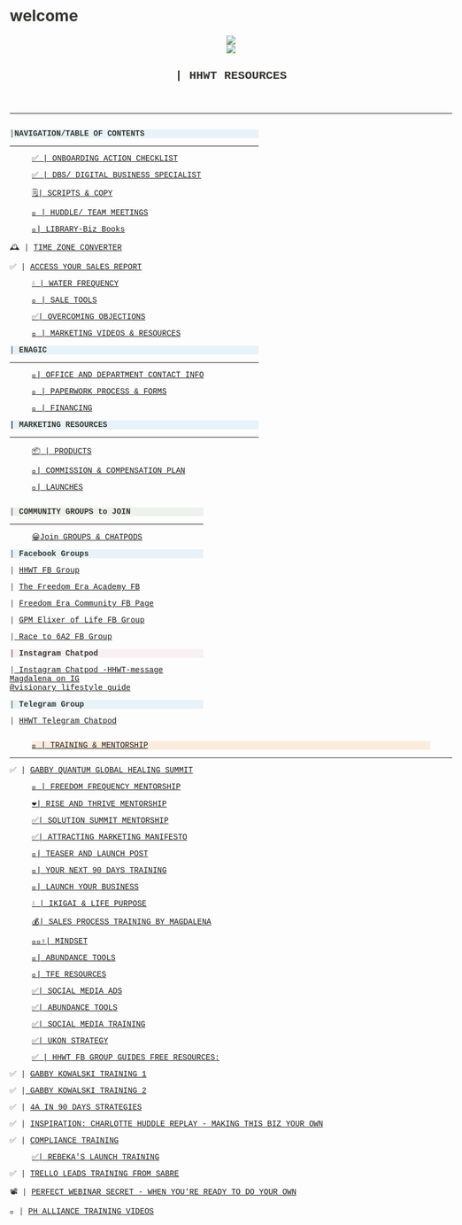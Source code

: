 # welcome
<html><head><meta http-equiv="Content-Type" content="text/html; charset=utf-8"/><title>| HHWT RESOURCES </title><style>
/* cspell:disable-file */
/* webkit printing magic: print all background colors */
html {
	-webkit-print-color-adjust: exact;
}
* {
	box-sizing: border-box;
	-webkit-print-color-adjust: exact;
}

html,
body {
	margin: 0;
	padding: 0;
}
@media only screen {
	body {
		margin: 2em auto;
		max-width: 900px;
		color: rgb(55, 53, 47);
	}
}

body {
	line-height: 1.5;
	white-space: pre-wrap;
}

a,
a.visited {
	color: inherit;
	text-decoration: underline;
}

.pdf-relative-link-path {
	font-size: 80%;
	color: #444;
}

h1,
h2,
h3 {
	letter-spacing: -0.01em;
	line-height: 1.2;
	font-weight: 600;
	margin-bottom: 0;
}

.page-title {
	font-size: 2.5rem;
	font-weight: 700;
	margin-top: 0;
	margin-bottom: 0.75em;
}

h1 {
	font-size: 1.875rem;
	margin-top: 1.875rem;
}

h2 {
	font-size: 1.5rem;
	margin-top: 1.5rem;
}

h3 {
	font-size: 1.25rem;
	margin-top: 1.25rem;
}

.source {
	border: 1px solid #ddd;
	border-radius: 3px;
	padding: 1.5em;
	word-break: break-all;
}

.callout {
	border-radius: 3px;
	padding: 1rem;
}

figure {
	margin: 1.25em 0;
	page-break-inside: avoid;
}

figcaption {
	opacity: 0.5;
	font-size: 85%;
	margin-top: 0.5em;
}

mark {
	background-color: transparent;
}

.indented {
	padding-left: 1.5em;
}

hr {
	background: transparent;
	display: block;
	width: 100%;
	height: 1px;
	visibility: visible;
	border: none;
	border-bottom: 1px solid rgba(55, 53, 47, 0.09);
}

img {
	max-width: 100%;
}

@media only print {
	img {
		max-height: 100vh;
		object-fit: contain;
	}
}

@page {
	margin: 1in;
}

.collection-content {
	font-size: 0.875rem;
}

.column-list {
	display: flex;
	justify-content: space-between;
}

.column {
	padding: 0 1em;
}

.column:first-child {
	padding-left: 0;
}

.column:last-child {
	padding-right: 0;
}

.table_of_contents-item {
	display: block;
	font-size: 0.875rem;
	line-height: 1.3;
	padding: 0.125rem;
}

.table_of_contents-indent-1 {
	margin-left: 1.5rem;
}

.table_of_contents-indent-2 {
	margin-left: 3rem;
}

.table_of_contents-indent-3 {
	margin-left: 4.5rem;
}

.table_of_contents-link {
	text-decoration: none;
	opacity: 0.7;
	border-bottom: 1px solid rgba(55, 53, 47, 0.18);
}

table,
th,
td {
	border: 1px solid rgba(55, 53, 47, 0.09);
	border-collapse: collapse;
}

table {
	border-left: none;
	border-right: none;
}

th,
td {
	font-weight: normal;
	padding: 0.25em 0.5em;
	line-height: 1.5;
	min-height: 1.5em;
	text-align: left;
}

th {
	color: rgba(55, 53, 47, 0.6);
}

ol,
ul {
	margin: 0;
	margin-block-start: 0.6em;
	margin-block-end: 0.6em;
}

li > ol:first-child,
li > ul:first-child {
	margin-block-start: 0.6em;
}

ul > li {
	list-style: disc;
}

ul.to-do-list {
	text-indent: -1.7em;
}

ul.to-do-list > li {
	list-style: none;
}

.to-do-children-checked {
	text-decoration: line-through;
	opacity: 0.375;
}

ul.toggle > li {
	list-style: none;
}

ul {
	padding-inline-start: 1.7em;
}

ul > li {
	padding-left: 0.1em;
}

ol {
	padding-inline-start: 1.6em;
}

ol > li {
	padding-left: 0.2em;
}

.mono ol {
	padding-inline-start: 2em;
}

.mono ol > li {
	text-indent: -0.4em;
}

.toggle {
	padding-inline-start: 0em;
	list-style-type: none;
}

/* Indent toggle children */
.toggle > li > details {
	padding-left: 1.7em;
}

.toggle > li > details > summary {
	margin-left: -1.1em;
}

.selected-value {
	display: inline-block;
	padding: 0 0.5em;
	background: rgba(206, 205, 202, 0.5);
	border-radius: 3px;
	margin-right: 0.5em;
	margin-top: 0.3em;
	margin-bottom: 0.3em;
	white-space: nowrap;
}

.collection-title {
	display: inline-block;
	margin-right: 1em;
}

.simple-table {
	margin-top: 1em;
	font-size: 0.875rem;
	empty-cells: show;
}
.simple-table td {
	height: 29px;
	min-width: 120px;
}

.simple-table th {
	height: 29px;
	min-width: 120px;
}

.simple-table-header-color {
	background: rgb(247, 246, 243);
	color: black;
}
.simple-table-header {
	font-weight: 500;
}

time {
	opacity: 0.5;
}

.icon {
	display: inline-block;
	max-width: 1.2em;
	max-height: 1.2em;
	text-decoration: none;
	vertical-align: text-bottom;
	margin-right: 0.5em;
}

img.icon {
	border-radius: 3px;
}

.user-icon {
	width: 1.5em;
	height: 1.5em;
	border-radius: 100%;
	margin-right: 0.5rem;
}

.user-icon-inner {
	font-size: 0.8em;
}

.text-icon {
	border: 1px solid #000;
	text-align: center;
}

.page-cover-image {
	display: block;
	object-fit: cover;
	width: 100%;
	max-height: 30vh;
}

.page-header-icon {
	font-size: 3rem;
	margin-bottom: 1rem;
}

.page-header-icon-with-cover {
	margin-top: -0.72em;
	margin-left: 0.07em;
}

.page-header-icon img {
	border-radius: 3px;
}

.link-to-page {
	margin: 1em 0;
	padding: 0;
	border: none;
	font-weight: 500;
}

p > .user {
	opacity: 0.5;
}

td > .user,
td > time {
	white-space: nowrap;
}

input[type="checkbox"] {
	transform: scale(1.5);
	margin-right: 0.6em;
	vertical-align: middle;
}

p {
	margin-top: 0.5em;
	margin-bottom: 0.5em;
}

.image {
	border: none;
	margin: 1.5em 0;
	padding: 0;
	border-radius: 0;
	text-align: center;
}

.code,
code {
	background: rgba(135, 131, 120, 0.15);
	border-radius: 3px;
	padding: 0.2em 0.4em;
	border-radius: 3px;
	font-size: 85%;
	tab-size: 2;
}

code {
	color: #eb5757;
}

.code {
	padding: 1.5em 1em;
}

.code-wrap {
	white-space: pre-wrap;
	word-break: break-all;
}

.code > code {
	background: none;
	padding: 0;
	font-size: 100%;
	color: inherit;
}

blockquote {
	font-size: 1.25em;
	margin: 1em 0;
	padding-left: 1em;
	border-left: 3px solid rgb(55, 53, 47);
}

.bookmark {
	text-decoration: none;
	max-height: 8em;
	padding: 0;
	display: flex;
	width: 100%;
	align-items: stretch;
}

.bookmark-title {
	font-size: 0.85em;
	overflow: hidden;
	text-overflow: ellipsis;
	height: 1.75em;
	white-space: nowrap;
}

.bookmark-text {
	display: flex;
	flex-direction: column;
}

.bookmark-info {
	flex: 4 1 180px;
	padding: 12px 14px 14px;
	display: flex;
	flex-direction: column;
	justify-content: space-between;
}

.bookmark-image {
	width: 33%;
	flex: 1 1 180px;
	display: block;
	position: relative;
	object-fit: cover;
	border-radius: 1px;
}

.bookmark-description {
	color: rgba(55, 53, 47, 0.6);
	font-size: 0.75em;
	overflow: hidden;
	max-height: 4.5em;
	word-break: break-word;
}

.bookmark-href {
	font-size: 0.75em;
	margin-top: 0.25em;
}

.sans { font-family: ui-sans-serif, -apple-system, BlinkMacSystemFont, "Segoe UI", Helvetica, "Apple Color Emoji", Arial, sans-serif, "Segoe UI Emoji", "Segoe UI Symbol"; }
.code { font-family: "SFMono-Regular", Menlo, Consolas, "PT Mono", "Liberation Mono", Courier, monospace; }
.serif { font-family: Lyon-Text, Georgia, ui-serif, serif; }
.mono { font-family: iawriter-mono, Nitti, Menlo, Courier, monospace; }
.pdf .sans { font-family: Inter, ui-sans-serif, -apple-system, BlinkMacSystemFont, "Segoe UI", Helvetica, "Apple Color Emoji", Arial, sans-serif, "Segoe UI Emoji", "Segoe UI Symbol", 'Twemoji', 'Noto Color Emoji', 'Noto Sans CJK JP'; }
.pdf:lang(zh-CN) .sans { font-family: Inter, ui-sans-serif, -apple-system, BlinkMacSystemFont, "Segoe UI", Helvetica, "Apple Color Emoji", Arial, sans-serif, "Segoe UI Emoji", "Segoe UI Symbol", 'Twemoji', 'Noto Color Emoji', 'Noto Sans CJK SC'; }
.pdf:lang(zh-TW) .sans { font-family: Inter, ui-sans-serif, -apple-system, BlinkMacSystemFont, "Segoe UI", Helvetica, "Apple Color Emoji", Arial, sans-serif, "Segoe UI Emoji", "Segoe UI Symbol", 'Twemoji', 'Noto Color Emoji', 'Noto Sans CJK TC'; }
.pdf:lang(ko-KR) .sans { font-family: Inter, ui-sans-serif, -apple-system, BlinkMacSystemFont, "Segoe UI", Helvetica, "Apple Color Emoji", Arial, sans-serif, "Segoe UI Emoji", "Segoe UI Symbol", 'Twemoji', 'Noto Color Emoji', 'Noto Sans CJK KR'; }
.pdf .code { font-family: Source Code Pro, "SFMono-Regular", Menlo, Consolas, "PT Mono", "Liberation Mono", Courier, monospace, 'Twemoji', 'Noto Color Emoji', 'Noto Sans Mono CJK JP'; }
.pdf:lang(zh-CN) .code { font-family: Source Code Pro, "SFMono-Regular", Menlo, Consolas, "PT Mono", "Liberation Mono", Courier, monospace, 'Twemoji', 'Noto Color Emoji', 'Noto Sans Mono CJK SC'; }
.pdf:lang(zh-TW) .code { font-family: Source Code Pro, "SFMono-Regular", Menlo, Consolas, "PT Mono", "Liberation Mono", Courier, monospace, 'Twemoji', 'Noto Color Emoji', 'Noto Sans Mono CJK TC'; }
.pdf:lang(ko-KR) .code { font-family: Source Code Pro, "SFMono-Regular", Menlo, Consolas, "PT Mono", "Liberation Mono", Courier, monospace, 'Twemoji', 'Noto Color Emoji', 'Noto Sans Mono CJK KR'; }
.pdf .serif { font-family: PT Serif, Lyon-Text, Georgia, ui-serif, serif, 'Twemoji', 'Noto Color Emoji', 'Noto Serif CJK JP'; }
.pdf:lang(zh-CN) .serif { font-family: PT Serif, Lyon-Text, Georgia, ui-serif, serif, 'Twemoji', 'Noto Color Emoji', 'Noto Serif CJK SC'; }
.pdf:lang(zh-TW) .serif { font-family: PT Serif, Lyon-Text, Georgia, ui-serif, serif, 'Twemoji', 'Noto Color Emoji', 'Noto Serif CJK TC'; }
.pdf:lang(ko-KR) .serif { font-family: PT Serif, Lyon-Text, Georgia, ui-serif, serif, 'Twemoji', 'Noto Color Emoji', 'Noto Serif CJK KR'; }
.pdf .mono { font-family: PT Mono, iawriter-mono, Nitti, Menlo, Courier, monospace, 'Twemoji', 'Noto Color Emoji', 'Noto Sans Mono CJK JP'; }
.pdf:lang(zh-CN) .mono { font-family: PT Mono, iawriter-mono, Nitti, Menlo, Courier, monospace, 'Twemoji', 'Noto Color Emoji', 'Noto Sans Mono CJK SC'; }
.pdf:lang(zh-TW) .mono { font-family: PT Mono, iawriter-mono, Nitti, Menlo, Courier, monospace, 'Twemoji', 'Noto Color Emoji', 'Noto Sans Mono CJK TC'; }
.pdf:lang(ko-KR) .mono { font-family: PT Mono, iawriter-mono, Nitti, Menlo, Courier, monospace, 'Twemoji', 'Noto Color Emoji', 'Noto Sans Mono CJK KR'; }
.highlight-default {
	color: rgba(55, 53, 47, 1);
}
.highlight-gray {
	color: rgba(120, 119, 116, 1);
	fill: rgba(120, 119, 116, 1);
}
.highlight-brown {
	color: rgba(159, 107, 83, 1);
	fill: rgba(159, 107, 83, 1);
}
.highlight-orange {
	color: rgba(217, 115, 13, 1);
	fill: rgba(217, 115, 13, 1);
}
.highlight-yellow {
	color: rgba(203, 145, 47, 1);
	fill: rgba(203, 145, 47, 1);
}
.highlight-teal {
	color: rgba(68, 131, 97, 1);
	fill: rgba(68, 131, 97, 1);
}
.highlight-blue {
	color: rgba(51, 126, 169, 1);
	fill: rgba(51, 126, 169, 1);
}
.highlight-purple {
	color: rgba(144, 101, 176, 1);
	fill: rgba(144, 101, 176, 1);
}
.highlight-pink {
	color: rgba(193, 76, 138, 1);
	fill: rgba(193, 76, 138, 1);
}
.highlight-red {
	color: rgba(212, 76, 71, 1);
	fill: rgba(212, 76, 71, 1);
}
.highlight-gray_background {
	background: rgba(241, 241, 239, 1);
}
.highlight-brown_background {
	background: rgba(244, 238, 238, 1);
}
.highlight-orange_background {
	background: rgba(251, 236, 221, 1);
}
.highlight-yellow_background {
	background: rgba(251, 243, 219, 1);
}
.highlight-teal_background {
	background: rgba(237, 243, 236, 1);
}
.highlight-blue_background {
	background: rgba(231, 243, 248, 1);
}
.highlight-purple_background {
	background: rgba(244, 240, 247, 0.8);
}
.highlight-pink_background {
	background: rgba(249, 238, 243, 0.8);
}
.highlight-red_background {
	background: rgba(253, 235, 236, 1);
}
.block-color-default {
	color: inherit;
	fill: inherit;
}
.block-color-gray {
	color: rgba(120, 119, 116, 1);
	fill: rgba(120, 119, 116, 1);
}
.block-color-brown {
	color: rgba(159, 107, 83, 1);
	fill: rgba(159, 107, 83, 1);
}
.block-color-orange {
	color: rgba(217, 115, 13, 1);
	fill: rgba(217, 115, 13, 1);
}
.block-color-yellow {
	color: rgba(203, 145, 47, 1);
	fill: rgba(203, 145, 47, 1);
}
.block-color-teal {
	color: rgba(68, 131, 97, 1);
	fill: rgba(68, 131, 97, 1);
}
.block-color-blue {
	color: rgba(51, 126, 169, 1);
	fill: rgba(51, 126, 169, 1);
}
.block-color-purple {
	color: rgba(144, 101, 176, 1);
	fill: rgba(144, 101, 176, 1);
}
.block-color-pink {
	color: rgba(193, 76, 138, 1);
	fill: rgba(193, 76, 138, 1);
}
.block-color-red {
	color: rgba(212, 76, 71, 1);
	fill: rgba(212, 76, 71, 1);
}
.block-color-gray_background {
	background: rgba(241, 241, 239, 1);
}
.block-color-brown_background {
	background: rgba(244, 238, 238, 1);
}
.block-color-orange_background {
	background: rgba(251, 236, 221, 1);
}
.block-color-yellow_background {
	background: rgba(251, 243, 219, 1);
}
.block-color-teal_background {
	background: rgba(237, 243, 236, 1);
}
.block-color-blue_background {
	background: rgba(231, 243, 248, 1);
}
.block-color-purple_background {
	background: rgba(244, 240, 247, 0.8);
}
.block-color-pink_background {
	background: rgba(249, 238, 243, 0.8);
}
.block-color-red_background {
	background: rgba(253, 235, 236, 1);
}
.select-value-color-pink { background-color: rgba(245, 224, 233, 1); }
.select-value-color-purple { background-color: rgba(232, 222, 238, 1); }
.select-value-color-green { background-color: rgba(219, 237, 219, 1); }
.select-value-color-gray { background-color: rgba(227, 226, 224, 1); }
.select-value-color-opaquegray { background-color: rgba(255, 255, 255, 0.0375); }
.select-value-color-orange { background-color: rgba(250, 222, 201, 1); }
.select-value-color-brown { background-color: rgba(238, 224, 218, 1); }
.select-value-color-red { background-color: rgba(255, 226, 221, 1); }
.select-value-color-yellow { background-color: rgba(253, 236, 200, 1); }
.select-value-color-blue { background-color: rgba(211, 229, 239, 1); }

.checkbox {
	display: inline-flex;
	vertical-align: text-bottom;
	width: 16;
	height: 16;
	background-size: 16px;
	margin-left: 2px;
	margin-right: 5px;
}

.checkbox-on {
	background-image: url("data:image/svg+xml;charset=UTF-8,%3Csvg%20width%3D%2216%22%20height%3D%2216%22%20viewBox%3D%220%200%2016%2016%22%20fill%3D%22none%22%20xmlns%3D%22http%3A%2F%2Fwww.w3.org%2F2000%2Fsvg%22%3E%0A%3Crect%20width%3D%2216%22%20height%3D%2216%22%20fill%3D%22%2358A9D7%22%2F%3E%0A%3Cpath%20d%3D%22M6.71429%2012.2852L14%204.9995L12.7143%203.71436L6.71429%209.71378L3.28571%206.2831L2%207.57092L6.71429%2012.2852Z%22%20fill%3D%22white%22%2F%3E%0A%3C%2Fsvg%3E");
}

.checkbox-off {
	background-image: url("data:image/svg+xml;charset=UTF-8,%3Csvg%20width%3D%2216%22%20height%3D%2216%22%20viewBox%3D%220%200%2016%2016%22%20fill%3D%22none%22%20xmlns%3D%22http%3A%2F%2Fwww.w3.org%2F2000%2Fsvg%22%3E%0A%3Crect%20x%3D%220.75%22%20y%3D%220.75%22%20width%3D%2214.5%22%20height%3D%2214.5%22%20fill%3D%22white%22%20stroke%3D%22%2336352F%22%20stroke-width%3D%221.5%22%2F%3E%0A%3C%2Fsvg%3E");
}
	
</style></head><body><article id="ff302bdd-b7d6-49db-9082-97990134fafe" class="page mono"><header><img class="page-cover-image" src="https://images.unsplash.com/photo-1568145675395-66a2eda0c6d7?ixlib=rb-4.0.3&amp;q=80&amp;fm=jpg&amp;crop=entropy&amp;cs=tinysrgb" style="object-position:center 50%"/><div class="page-header-icon page-header-icon-with-cover"><img class="icon" src="HHWT%20RESOURCES%20ff302bddb7d649db908297990134fafe/Untitled_design_(1).png"/></div><h1 class="page-title">| HHWT RESOURCES </h1></header><div class="page-body"><hr id="8d06b29d-833b-4550-bab7-8414c20b53db"/><div id="4b6a66ca-a48a-4137-ba95-f3d60829d58e" class="column-list"><div id="832b2529-382a-4acb-8632-c4dc831c6620" style="width:56.25%" class="column"><p id="47673897-dcbb-4cf7-9acf-46537e95bebe" class="block-color-blue_background">   |<strong>NAVIGATION/TABLE OF CONTENTS</strong></p><hr id="25d5347b-fb45-4a70-a9fe-e78a05f2d734"/><figure id="3b17fd09-9ebc-4eff-bab3-7288c4ca0070" class="link-to-page"><a href="https://www.notion.so/ONBOARDING-ACTION-CHECKLIST-3b17fd099ebc4effbab37288c4ca0070"><span class="icon">✅</span> | ONBOARDING ACTION CHECKLIST </a></figure><figure id="eb585a61-4fd2-4663-996d-b97e278f8a32" class="link-to-page"><a href="https://www.notion.so/DBS-DIGITAL-BUSINESS-SPECIALIST-eb585a614fd24663996db97e278f8a32"><span class="icon">✅</span>    |  DBS/ DIGITAL BUSINESS SPECIALIST</a></figure><figure id="dd8fdb92-9272-41e2-bfa4-afb84c404c8b" class="link-to-page"><a href="https://www.notion.so/SCRIPTS-COPY-dd8fdb92927241e2bfa4afb84c404c8b"><span class="icon">🗒️</span>| SCRIPTS &amp; COPY</a></figure><figure id="df2e0e47-5997-45d2-bee5-7e8b25c5abb1" class="link-to-page"><a href="https://www.notion.so/HUDDLE-TEAM-MEETINGS-df2e0e47599745d2bee57e8b25c5abb1"><span class="icon">🤝</span>  | HUDDLE/ TEAM MEETINGS</a></figure><figure id="eecde48f-a902-4b52-8382-2d5ee216c76b" class="link-to-page"><a href="https://www.notion.so/LIBRARY-Biz-Books-eecde48fa9024b5283822d5ee216c76b"><span class="icon">📒</span>|   LIBRARY-Biz Books</a></figure><p id="7b18955f-3b60-4d85-866f-a30ad74c534f" class="">🕰️ | <a href="https://dateful.com/time-zone-converter">TIME ZONE CONVERTER</a></p><p id="18e08231-0725-4836-abaa-b826872f290d" class="">✅ | <a href="https://drive.google.com/file/d/1f0Se9MtO9EexvlqHUWSqWstyuQPzITHI/view?usp=share_link">ACCESS YOUR SALES REPORT</a></p><figure id="363e3dcb-41d8-45ce-9c90-5f65f5c61f38" class="link-to-page"><a href="https://www.notion.so/WATER-FREQUENCY-363e3dcb41d845ce9c905f65f5c61f38"><span class="icon">💧</span> | WATER FREQUENCY</a></figure><figure id="c5d7cee0-a66d-4dd0-ac62-aa3c2c0b8cae" class="link-to-page"><a href="https://www.notion.so/SALE-TOOLS-c5d7cee0a66d4dd0ac62aa3c2c0b8cae"><span class="icon">🚀</span> | SALE TOOLS </a></figure><figure id="f21f6674-7ce1-403e-bb0e-61e096b8bb84" class="link-to-page"><a href="https://www.notion.so/OVERCOMING-OBJECTIONS-f21f66747ce1403ebb0e61e096b8bb84"><span class="icon">✅</span>|  OVERCOMING OBJECTIONS</a></figure><figure id="46c222f9-3669-4d72-9ed3-b348625bebfc" class="link-to-page"><a href="https://www.notion.so/MARKETING-VIDEOS-RESOURCES-46c222f936694d729ed3b348625bebfc"><span class="icon">📔</span> | MARKETING VIDEOS &amp; RESOURCES</a></figure><p id="1a0db609-2953-448c-b67a-fe76ae5f3288" class="">
</p><p id="ddb77a74-a762-4645-ae33-bc81cabc0c77" class="block-color-blue_background">  | <strong>ENAGIC</strong></p><hr id="48722f78-7a92-473a-91f8-d3f3754ba7d6"/><figure id="5fadcf11-3259-418b-b4ca-bd0991e204f5" class="link-to-page"><a href="https://www.notion.so/OFFICE-AND-DEPARTMENT-CONTACT-INFO-5fadcf113259418bb4cabd0991e204f5"><span class="icon">📍</span>| OFFICE AND DEPARTMENT CONTACT INFO</a></figure><figure id="8d74cf15-1417-4368-9aed-6cdfe071952b" class="link-to-page"><a href="https://www.notion.so/PAPERWORK-PROCESS-FORMS-8d74cf15141743689aed6cdfe071952b"><span class="icon">📎</span> | PAPERWORK PROCESS &amp; FORMS</a></figure><figure id="026ad7c4-6f02-4fa6-ad5c-3e6c94a0df28" class="link-to-page"><a href="https://www.notion.so/FINANCING-026ad7c46f024fa6ad5c3e6c94a0df28"><span class="icon">🏦</span>  | FINANCING </a></figure><p id="4f624c94-a78f-4666-95d1-d5b20eebf947" class="block-color-blue_background">  <strong> | MARKETING RESOURCES</strong></p><hr id="265f0ad9-f8cb-4ce5-b816-4b07508302d7"/><figure id="6c1de114-8e69-4d5a-b5d3-b6adf4a4d41d" class="link-to-page"><a href="https://www.notion.so/PRODUCTS-6c1de1148e694d5ab5d3b6adf4a4d41d"><span class="icon">📦</span> | PRODUCTS</a></figure><figure id="6ee22191-ea8d-4c76-be31-38acebaf9ffb" class="link-to-page"><a href="https://www.notion.so/COMMISSION-COMPENSATION-PLAN-6ee22191ea8d4c76be3138acebaf9ffb"><span class="icon">🤝</span>|  COMMISSION  &amp; COMPENSATION PLAN</a></figure><figure id="e9f499a0-890f-4f4a-b61d-06b62d9831d1" class="link-to-page"><a href="https://www.notion.so/LAUNCHES-e9f499a0890f4f4ab61d06b62d9831d1"><span class="icon">🚀</span>|  LAUNCHES</a></figure></div><div id="fb2b60a6-fdf8-4df3-80ec-1de577713d1a" style="width:43.75%" class="column"><p id="794241f6-f1fa-4141-8592-fb7fde5aa4c8" class="block-color-teal_background">   | <strong>COMMUNITY GROUPS to JOIN</strong></p><hr id="dae143ab-05c1-42ea-bf77-fb075b1960ed"/><figure id="99f4a872-fbbe-4ac5-89ea-45f4045ba193" class="link-to-page"><a href="https://www.notion.so/Join-GROUPS-CHATPODS-99f4a872fbbe4ac589ea45f4045ba193"><span class="icon">😀</span>Join GROUPS &amp; CHATPODS </a></figure><p id="5a9e6a6f-c9c0-4f1e-9064-d8214ff99896" class="block-color-blue_background">   | <strong>Facebook Groups</strong></p><p id="57a44486-e2dd-4351-acf0-8db06d43e876" class="">   | <a href="https://www.facebook.com/groups/happyhealthywealthytribe">HHWT FB Group</a></p><p id="8285b883-bb10-4dfa-a94b-780714b55184" class="">   | <a href="https://www.facebook.com/groups/thefreedomera/">The Freedom Era Academy FB </a></p><p id="eac70937-2326-4d4d-b21d-b73853393721" class="">   | <a href="https://www.facebook.com/groups/happyhealthywealthytribe">Freedom Era Community FB Page</a>     </p><p id="adf2539f-b142-4a53-9a4c-8539dfd9e550" class="">   | <a href="https://www.facebook.com/groups/ElixirOfLifebyGPM">GPM Elixer of Life FB Group</a></p><p id="cd49e61f-ce5b-4db0-b25b-4ce60b23dcd1" class="">   |<a href="https://www.facebook.com/groups/915634295278629/"> Race to 6A2 FB Group</a></p><p id="bcc8e9eb-1fe9-4ea8-a011-1284e46dd198" class="">
</p><p id="dd69c22a-ba43-4263-8e8d-7d8c7bde280e" class="block-color-pink_background">   | <strong>Instagram Chatpod</strong></p><p id="b95c4c7f-2a09-4a2f-8a6f-54d2ca2c93f5" class="">   |<a href="https://www.instagram.com/visionary_lifestyle_guide/"> Instagram Chatpod -HHWT-message Magdalena on IG @visionary_lifestyle_guide</a></p><p id="16098fb9-3ff1-414a-a4e2-c7b704b6dfe1" class=""><strong> </strong></p><p id="fbda25c6-3d1a-4a0f-9623-5d035d94fde6" class="block-color-blue_background">   | <strong>Telegram Group </strong></p><p id="90dd96f5-fe1f-4642-af85-7e38507f963b" class="">   | <a href="https://t.me/+iNq7M5TYjxM0N2Ex"> HHWT Telegram Chatpod </a></p><p id="aa8dd2a2-2cb3-4e29-bb69-974de64660a2" class="">   </p><p id="b0c06e09-dc2e-48f2-a887-a04923a74c2c" class="">
</p></div></div><figure id="1dbf2b6c-053e-4ee3-8ef4-5d4a5ffc9be1" class="block-color-orange_background link-to-page"><a href="https://www.notion.so/TRAINING-MENTORSHIP-1dbf2b6c053e4ee38ef45d4a5ffc9be1"><span class="icon">📔</span>  | TRAINING &amp; MENTORSHIP </a></figure><hr id="ec9b3a54-8b07-4037-b4ec-5da273e5a205"/><p id="8862ebf0-8bf3-43ba-9924-cd6b452c3603" class="">✅ | <a href="https://www.facebook.com/gaby.kowalski.3/videos/1848193105315334/">GABBY QUANTUM GLOBAL HEALING SUMMIT</a></p><figure id="6ecbd0fb-5216-479c-b6d0-18b3c3b9c643" class="link-to-page"><a href="https://www.notion.so/FREEDOM-FREQUENCY-MENTORSHIP-6ecbd0fb5216479cb6d018b3c3b9c643"><span class="icon">🤝</span> | FREEDOM FREQUENCY MENTORSHIP</a></figure><figure id="b444b11a-ed83-4ead-b9d7-958c145c6077" class="link-to-page"><a href="https://www.notion.so/RISE-AND-THRIVE-MENTORSHIP-b444b11aed834eadb9d7958c145c6077"><span class="icon">❤️</span>| RISE AND THRIVE MENTORSHIP</a></figure><figure id="ec8a8f10-6eee-4db4-a9a6-0037eed8545f" class="link-to-page"><a href="https://www.notion.so/SOLUTION-SUMMIT-MENTORSHIP-ec8a8f106eee4db4a9a60037eed8545f"><span class="icon">✅</span>| SOLUTION SUMMIT MENTORSHIP </a></figure><figure id="fab85f66-0432-4299-b349-49c49142b9e0" class="link-to-page"><a href="https://www.notion.so/ATTRACTING-MARKETING-MANIFESTO-fab85f6604324299b34949c49142b9e0"><span class="icon">✅</span>|   ATTRACTING MARKETING MANIFESTO</a></figure><figure id="28ae8b1f-91ae-4e07-977c-4bdd35e639e5" class="link-to-page"><a href="https://www.notion.so/TEASER-AND-LAUNCH-POST-28ae8b1f91ae4e07977c4bdd35e639e5"><span class="icon">🚀</span>| TEASER AND LAUNCH POST</a></figure><figure id="a1dc9a87-2c92-4cd2-b81a-ec35ffc7e1aa" class="link-to-page"><a href="https://www.notion.so/YOUR-NEXT-90-DAYS-TRAINING-a1dc9a872c924cd2b81aec35ffc7e1aa"><span class="icon">🏑</span>| YOUR NEXT 90 DAYS  TRAINING</a></figure><figure id="67fde493-6665-4b22-b437-c0da52e1308f" class="link-to-page"><a href="https://www.notion.so/LAUNCH-YOUR-BUSINESS-67fde49366654b22b437c0da52e1308f"><span class="icon">🚀</span>|  LAUNCH YOUR BUSINESS</a></figure><figure id="a4f75ebd-9dfb-4c94-ab05-7260773ccdd0" class="link-to-page"><a href="https://www.notion.so/IKIGAI-LIFE-PURPOSE-a4f75ebd9dfb4c94ab057260773ccdd0"><span class="icon">💧</span>   | IKIGAI &amp; LIFE PURPOSE</a></figure><figure id="2bbcc74a-a64a-4b34-ada8-a2d17b6a0909" class="link-to-page"><a href="https://www.notion.so/SALES-PROCESS-TRAINING-BY-MAGDALENA-2bbcc74aa64a4b34ada8a2d17b6a0909"><span class="icon">💰</span>| SALES PROCESS TRAINING BY MAGDALENA</a></figure><figure id="9c16ae1d-ca01-4f39-8949-fee47ae4e055" class="link-to-page"><a href="https://www.notion.so/MINDSET-9c16ae1dca014f398949fee47ae4e055"><span class="icon">🧘🏻‍♀️</span>|  MINDSET</a></figure><figure id="194618a4-3593-45df-bed8-1d6fb1ee03a9" class="link-to-page"><a href="https://www.notion.so/ABUNDANCE-TOOLS-194618a4359345dfbed81d6fb1ee03a9"><span class="icon">💙</span>| ABUNDANCE TOOLS</a></figure><figure id="6b6441ed-8e46-4e61-b97f-b494b6f6a4dc" class="link-to-page"><a href="https://www.notion.so/TFE-RESOURCES-6b6441ed8e464e61b97fb494b6f6a4dc"><span class="icon">📔</span>| TFE RESOURCES</a></figure><figure id="fef0c894-e1e7-476e-98cc-ecf529f81ebc" class="link-to-page"><a href="https://www.notion.so/SOCIAL-MEDIA-ADS-fef0c894e1e7476e98ccecf529f81ebc"><span class="icon">✅</span>| SOCIAL MEDIA ADS</a></figure><figure id="78b78b18-c2dd-4cf1-ade5-ba4bee495ee0" class="link-to-page"><a href="https://www.notion.so/ABUNDANCE-TOOLS-78b78b18c2dd4cf1ade5ba4bee495ee0"><span class="icon">✅</span>|  ABUNDANCE TOOLS</a></figure><figure id="e77d60d9-ed31-4a6c-995e-700577139826" class="link-to-page"><a href="https://www.notion.so/SOCIAL-MEDIA-TRAINING-e77d60d9ed314a6c995e700577139826"><span class="icon">✅</span>|  SOCIAL MEDIA TRAINING</a></figure><figure id="89685317-22fd-42ee-82d9-943e9349e1b3" class="link-to-page"><a href="https://www.notion.so/UKON-STRATEGY-8968531722fd42ee82d9943e9349e1b3"><span class="icon">✅</span>|  UKON STRATEGY</a></figure><figure id="e8c7378f-991c-40b2-b335-5158e4682569" class="link-to-page"><a href="https://www.notion.so/HHWT-FB-GROUP-GUIDES-FREE-RESOURCES-e8c7378f991c40b2b3355158e4682569"><span class="icon">✅</span>   |  HHWT FB GROUP GUIDES FREE RESOURCES:  </a></figure><p id="a0baa55e-0914-4380-87dc-5505be8890af" class="">✅ | <a href="https://www.facebook.com/groups/277674025918999/permalink/974145609605167/">GABBY KOWALSKI TRAINING 1</a> </p><p id="c0377f0e-3752-4847-be9d-0d68ff70666f" class="">✅ |<a href="https://gabykowalskiglobal.com/clint-kristie-mdm-recording?fbclid=IwAR0XjuvrKC7UgDBFnQlro4pWzGjyPGkJQFJWEQPMKz8Uh1m48cr5n-i9ado"> GABBY KOWALSKI TRAINING 2</a></p><p id="b0d4ec63-8490-4aa3-9637-c37c711c3e46" class="">✅ |<strong> </strong><a href="https://www.youtube.com/watch?v=A2NephRMpMU">4A IN 90 DAYS STRATEGIES</a></p><p id="bf1662fb-a8b5-44b9-9a4a-35f0ce4ab691" class="">✅ | <a href="https://us02web.zoom.us/rec/play/WQLOFKeRtGYF4MCDS6xng04a846jkcVOoU7mn5ygxlKbxlhMJcppjU5fpSHmfO8slGUOeYX1FPEx6Oq0.VZjbgltRC-0WUfCp?continueMode=true">INSPIRATION: CHARLOTTE HUDDLE REPLAY  - MAKING THIS BIZ YOUR OWN</a></p><p id="3ac473d4-880d-41c1-ae23-98a0745b7d4b" class="">✅ | <a href="https://martinkangenwaterman.wistia.com/medias/y7xoq01boo?wtime=0?wtime=0">COMPLIANCE TRAINING</a></p><figure id="2fcf6051-ce4a-4a35-928f-004093679225" class="link-to-page"><a href="https://www.notion.so/REBEKA-S-LAUNCH-TRAINING-2fcf6051ce4a4a35928f004093679225"><span class="icon">✅</span>| REBEKA&#x27;S LAUNCH TRAINING</a></figure><p id="527f4688-0ea4-4d3e-bcf2-94ca61e3efdd" class="">✅ | <a href="https://drive.google.com/file/d/1Ao422X0t3ryLavWchmQ-DnDGeLD_jhEO/view?usp=drivesdk">TRELLO LEADS TRAINING FROM SABRE</a></p><p id="d6767df1-70ec-4049-9913-673e9ff6d6c4" class="">📽️ | <a href="https://perfectwebinarsecrets.com/get-instant-access-1?affiliate_id=513513&amp;cf_affiliate_id=513513&amp;wcid=16996963581&amp;wickedid=594244926127&amp;wickedsource=google&amp;wv=4">PERFECT WEBINAR SECRET - WHEN YOU&#x27;RE READY TO DO YOUR OWN </a></p><p id="21554b62-f20a-4492-af75-eab0b07393d4" class="">🚀 | <a href="https://www.youtube.com/channel/UCkCdnC-SSMctVjOAMZP4vBA/videos">PH ALLIANCE TRAINING VIDEOS</a></p><p id="6de48c44-b068-4199-9781-5e5b4c7e390a" class="">
</p></div></article></body></html>
